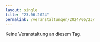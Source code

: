 ```yaml
---
layout: single
title: "23.06.2024"
permalink: /veranstaltungen/2024/06/23/
---
```


Keine Veranstaltung an diesem Tag.
